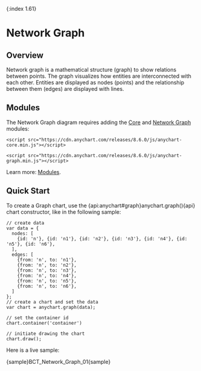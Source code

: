{:index 1.61}

# Network Graph

## Overview

Network graph is a mathematical structure (graph) to show relations between points. The graph visualizes how entities are interconnected with each other. Entities are displayed as nodes (points) and the relationship between them (edges) are displayed with lines.

## Modules

The Network Graph diagram requires adding the [Core](../Quick_Start/Modules#core) and [Network Graph](../Quick_Start/Modules#network_graph) modules:

```
<script src="https://cdn.anychart.com/releases/8.6.0/js/anychart-core.min.js"></script>
```

```
<script src="https://cdn.anychart.com/releases/8.6.0/js/anychart-graph.min.js"></script>
```

Learn more: [Modules](../Quick_Start/Modules).

## Quick Start

To create a Graph chart, use the {api:anychart#graph}anychart.graph(){api} chart constructor, like in the following sample:

```
// create data
var data = {
  nodes: [
    {id: 'n'}, {id: 'n1'}, {id: 'n2'}, {id: 'n3'}, {id: 'n4'}, {id: 'n5'}, {id: 'n6'},
  ],
  edges: [
    {from: 'n', to: 'n1'},
    {from: 'n', to: 'n2'},
    {from: 'n', to: 'n3'},
    {from: 'n', to: 'n4'},
    {from: 'n', to: 'n5'},
    {from: 'n', to: 'n6'},
  ]
};
// create a chart and set the data
var chart = anychart.graph(data);

// set the container id
chart.container('container')

// initiate drawing the chart  
chart.draw();
```

Here is a live sample:

{sample}BCT\_Network\_Graph\_01{sample}